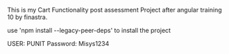 This is my Cart Functionality post assessment Project after angular training 10 by finastra.

use 'npm install --legacy-peer-deps' to install the project

USER: PUNIT
Password: Misys1234
